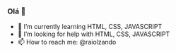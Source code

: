 ### Olá 👋

- 🌱 I’m currently learning HTML, CSS, JAVASCRIPT
- 🤔 I’m looking for help with HTML, CSS, JAVASCRIPT
- 📫 How to reach me: @raiolzando
